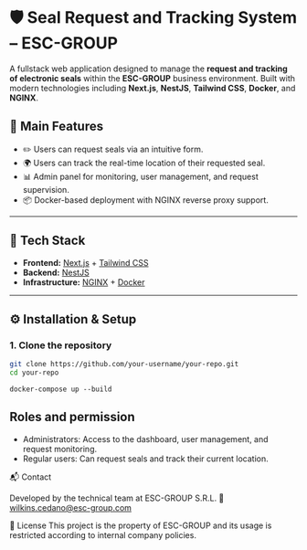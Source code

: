 # 🛡️ Seal Request and Tracking System – ESC-GROUP

A fullstack web application designed to manage the **request and tracking of electronic seals** within the **ESC-GROUP** business environment. Built with modern technologies including **Next.js**, **NestJS**, **Tailwind CSS**, **Docker**, and **NGINX**.

## 🚀 Main Features

- ✏️ Users can request seals via an intuitive form.
- 🌍 Users can track the real-time location of their requested seal.
- 📊 Admin panel for monitoring, user management, and request supervision.
- 📦 Docker-based deployment with NGINX reverse proxy support.

---

## 🧰 Tech Stack

- **Frontend:** [Next.js](https://nextjs.org/) + [Tailwind CSS](https://tailwindcss.com/)
- **Backend:** [NestJS](https://nestjs.com/)
- **Infrastructure:** [NGINX](https://www.nginx.com/) + [Docker](https://www.docker.com/)

---

## ⚙️ Installation & Setup

### 1. Clone the repository

```bash
git clone https://github.com/your-username/your-repo.git
cd your-repo

```

```Run with
docker-compose up --build

```

## Roles and permission
- Administrators: Access to the dashboard, user management, and request monitoring.
- Regular users: Can request seals and track their current location.

📬 Contact

Developed by the technical team at ESC-GROUP S.R.L.
📧 wilkins.cedano@esc-group.com

📝 License
This project is the property of ESC-GROUP and its usage is restricted according to internal company policies.
